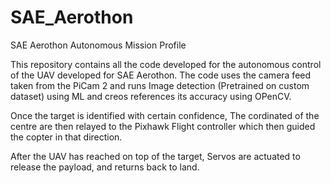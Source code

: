 # SAE_Aerothon
SAE Aerothon Autonomous Mission Profile

This repository contains all the code developed for the autonomous control of the UAV developed for SAE Aerothon.
The code uses the camera feed taken from the PiCam 2 and runs Image detection (Pretrained on custom dataset) using ML and creos references its accuracy using OPenCV.

Once the target is identified with certain confidence, The cordinated of the centre are then relayed to the Pixhawk Flight controller which then guided the copter in that direction.

After the UAV has reached on top of the target, Servos are actuated to release the payload, and returns back to land.
